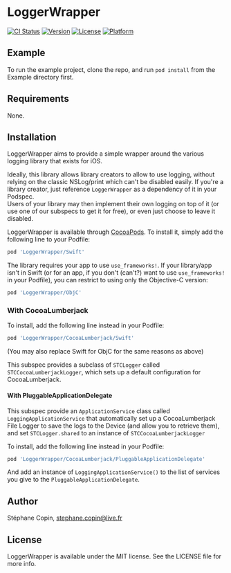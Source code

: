 # LoggerWrapper

[![CI Status](https://www.bitrise.io/app/d46117a0546c3b90/status.svg?token=l82ufBXVKw111pmLbSAjDg&branch=master)](https://www.bitrise.io/app/d46117a0546c3b90)
[![Version](https://img.shields.io/cocoapods/v/LoggerWrapper.svg?style=flat)](http://cocoapods.org/pods/LoggerWrapper)
[![License](https://img.shields.io/cocoapods/l/LoggerWrapper.svg?style=flat)](http://cocoapods.org/pods/LoggerWrapper)
[![Platform](https://img.shields.io/cocoapods/p/LoggerWrapper.svg?style=flat)](http://cocoapods.org/pods/LoggerWrapper)

## Example

To run the example project, clone the repo, and run `pod install` from the Example directory first.

## Requirements

None.

## Installation

LoggerWrapper aims to provide a simple wrapper around the various logging library that exists for iOS.

Ideally, this library allows library creators to allow to use logging, without relying on the classic NSLog/print which can't be disabled easily.
If you're a library creator, just reference `LoggerWrapper` as a dependency of it in your Podspec.  
Users of your library may then implement their own logging on top of it (or use one of our subspecs to get it for free), or even just choose to leave it disabled.

LoggerWrapper is available through [CocoaPods](http://cocoapods.org). To install it, simply add the following line to your Podfile:

```ruby
pod 'LoggerWrapper/Swift'
```

The library requires your app to use `use_frameworks!`. If your library/app isn't in Swift (or for an app, if you don't (can't?) want to use `use_frameworks!` in your Podfile), you can restrict to using only the Objective-C version:

```ruby
pod 'LoggerWrapper/ObjC'
```

### With CocoaLumberjack

To install, add the following line instead in your Podfile:

```ruby
pod 'LoggerWrapper/CocoaLumberjack/Swift'
```

(You may also replace Swift for ObjC for the same reasons as above)

This subspec provides a subclass of `STCLogger` called `STCCocoaLumberjackLogger`, which sets up a default configuration for CocoaLumberjack.

#### With PluggableApplicationDelegate

This subspec provide an `ApplicationService` class called `LoggingApplicationService` that automatically set up a CocoaLumberjack File Logger to save the logs to the Device (and allow you to retrieve them), and set `STCLogger.shared` to an instance of `STCCocoaLumberjackLogger` 

To install, add the following line instead in your Podfile:

```ruby
pod 'LoggerWrapper/CocoaLumberjack/PluggableApplicationDelegate'
```

And add an instance of `LoggingApplicationService()` to the list of services you give to the `PluggableApplicationDelegate`.

## Author

Stéphane Copin, stephane.copin@live.fr

## License

LoggerWrapper is available under the MIT license. See the LICENSE file for more info.
